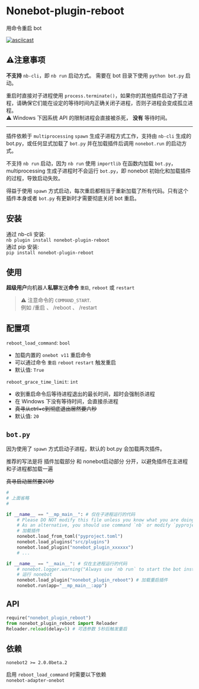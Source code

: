 # Nonebot-plugin-reboot 
用命令重启 bot 

[![asciicast](https://asciinema.org/a/z10hzQ7Pgx4s9TVwj0nAv2TsV.svg)](https://asciinema.org/a/z10hzQ7Pgx4s9TVwj0nAv2TsV)

## :warning:注意事项
**不支持** `nb-cli`，即 `nb run` 启动方式。
需要在 bot 目录下使用 `python bot.py` 启动。

重启时直接对子进程使用 `process.terminate()`，如果你的其他插件启动了子进程，请确保它们能在设定的等待时间内正确关闭子进程，否则子进程会变成孤立进程。  
:warning: Windows 下因系统 API 的限制进程会直接被杀死， **没有** 等待时间。

<hr>  

插件依赖于 `multiprocessing` `spawn` 生成子进程方式工作，支持由 `nb-cli` 生成的 bot.py，或任何显式加载了 `bot.py` 并在加载插件后调用 `nonebot.run` 的启动方式。  

不支持 `nb run` 启动，因为 `nb run` 使用 `importlib` 在函数内加载 `bot.py`，multiprocessing 生成子进程时不会运行 `bot.py`，即 nonebot 初始化和加载插件的过程，导致启动失败。  

得益于使用 `spawn` 方式启动，每次重启都相当于重新加载了所有代码。只有这个插件本身或者 `bot.py` 有更新时才需要彻底关闭 bot 重启。


## 安装
通过 nb-cli 安装:  
`nb plugin install nonebot-plugin-reboot`  
通过 pip 安装:  
`pip install nonebot-plugin-reboot`  


## 使用
**超级用户**向机器人**私聊**发送**命令** `重启`, `reboot` 或 `restart`  
> :warning: 注意命令的 `COMMAND_START`.  
> 例如 /重启 、 /reboot 、 /restart


## 配置项 
`reboot_load_command`: `bool` 
- 加载内置的 `onebot v11` 重启命令 
- 可以通过命令 `重启` `reboot` `restart` 触发重启 
- 默认值: `True` 

`reboot_grace_time_limit`: `int`
- 收到重启命令后等待进程退出的最长时间，超时会强制杀进程
- 在 Windows 下没有等待时间，会直接杀进程
- ~~真寻从ctrl+c到彻底退出居然要六秒~~
- 默认值: `20`

## `bot.py`
因为使用了 `spawn` 方式启动子进程，默认的 bot.py 会加载两次插件。  

推荐的写法是将 插件加载部分 和 nonebot启动部分 分开，以避免插件在主进程和子进程都加载一遍

~~真寻启动居然要20秒~~

```python
#
# 上面省略
#

if __name__ == "__mp_main__": # 仅在子进程运行的代码
    # Please DO NOT modify this file unless you know what you are doing!
    # As an alternative, you should use command `nb` or modify `pyproject.toml` to load plugins
    # 加载插件
    nonebot.load_from_toml("pyproject.toml")
    nonebot.load_plugins("src/plugins")
    nonebot.load_plugin("nonebot_plugin_xxxxxx")
    # ...

if __name__ == "__main__": # 仅在主进程运行的代码
    # nonebot.logger.warning("Always use `nb run` to start the bot instead of manually running!")
    # 运行 nonebot
    nonebot.load_plugin("nonebot_plugin_reboot") # 加载重启插件
    nonebot.run(app="__mp_main__:app")
```


## API
```python
require("nonebot_plugin_reboot")
from nonebot_plugin_reboot import Reloader
Reloader.reload(delay=5) # 可选参数 5秒后触发重启
```


## 依赖 
`nonebot2 >= 2.0.0beta.2`  

启用 `reboot_load_command` 时需要以下依赖  
`nonebot-adapter-onebot`